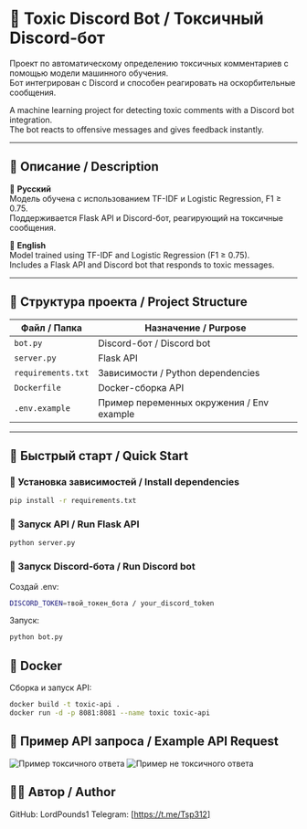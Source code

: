 # 🤖 Toxic Discord Bot / Токсичный Discord-бот

Проект по автоматическому определению токсичных комментариев с помощью модели машинного обучения.  
Бот интегрирован с Discord и способен реагировать на оскорбительные сообщения.

A machine learning project for detecting toxic comments with a Discord bot integration.  
The bot reacts to offensive messages and gives feedback instantly.

---

## 📌 Описание / Description

🔷 **Русский**  
Модель обучена с использованием TF-IDF и Logistic Regression, F1 ≥ 0.75.  
Поддерживается Flask API и Discord-бот, реагирующий на токсичные сообщения.

🔷 **English**  
Model trained using TF-IDF and Logistic Regression (F1 ≥ 0.75).  
Includes a Flask API and Discord bot that responds to toxic messages.

---

## 📂 Структура проекта / Project Structure

| Файл / Папка         | Назначение / Purpose                      |
|----------------------|-------------------------------------------|
| `bot.py`             | Discord-бот / Discord bot                 |
| `server.py`          | Flask API                                 |
| `requirements.txt`   | Зависимости / Python dependencies         |
| `Dockerfile`         | Docker-сборка API                         |
| `.env.example`       | Пример переменных окружения / Env example|

---

## 🚀 Быстрый старт / Quick Start

### 🐍 Установка зависимостей / Install dependencies

```bash
pip install -r requirements.txt
```
### 🔬 Запуск API / Run Flask API

```bash
python server.py
```

### 🤖 Запуск Discord-бота / Run Discord bot

Создай .env:
```bash
DISCORD_TOKEN=твой_токен_бота / your_discord_token
```

Запуск:
```bash
python bot.py
```

## 🐳 Docker
Сборка и запуск API:

```bash
docker build -t toxic-api .
docker run -d -p 8081:8081 --name toxic toxic-api
```

## 📡 Пример API запроса / Example API Request
![Пример токсичного ответа](https://imgur.com/a/discord-bot-ZKJ2xAA)
![Пример не токсичного ответа](https://imgur.com/a/uNPhR5D)

## 👨‍💻 Автор / Author
GitHub: LordPounds1
Telegram: [https://t.me/Tsp312]
